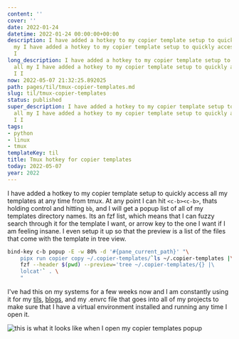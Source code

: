 ```yaml
---
content: ''
cover: ''
date: 2022-01-24
datetime: 2022-01-24 00:00:00+00:00
description: I have added a hotkey to my copier template setup to quickly access all
  my I have added a hotkey to my copier template setup to quickly access all my I
  I
long_description: I have added a hotkey to my copier template setup to quickly access
  all my I have added a hotkey to my copier template setup to quickly access all my
  I I
now: 2022-05-07 21:32:25.892025
path: pages/til/tmux-copier-templates.md
slug: til/tmux-copier-templates
status: published
super_description: I have added a hotkey to my copier template setup to quickly access
  all my I have added a hotkey to my copier template setup to quickly access all my
  I I
tags:
- python
- linux
- tmux
templateKey: til
title: Tmux hotkey for copier templates
today: 2022-05-07
year: 2022
---
```


I have added a hotkey to my copier template setup to quickly access all my
templates at any time from tmux.  At any point I can hit `<c-b><c-b>`, thats
holding control and hitting `bb`, and I will get a popup list of all of my
templates directory names.  Its an fzf list, which means that I can fuzzy
search through it for the template I want, or arrow key to the one I want if I
am feeling insane.  I even setup it up so that the preview is a list of the
files that come with the template in tree view.

``` bash
bind-key c-b popup -E -w 80% -d '#{pane_current_path}' "\
    pipx run copier copy ~/.copier-templates/`ls ~/.copier-templates |\
    fzf --header $(pwd) --preview='tree ~/.copier-templates/{} |\
    lolcat'` . \
    "
```

I've had this on my systems for a few weeks now and I am constantly using it
for my [tils](https://waylonwalker.com/til/),
[blogs](https://waylonwalker.com/archive), and my .envrc file that goes into
all of my projects to make sure that I have a virtual environment installed and
running any time I open it.

![this is what it looks like when I open my copier templates popup](https://images.waylonwalker.com/copier-templates-tmux-popup.png)